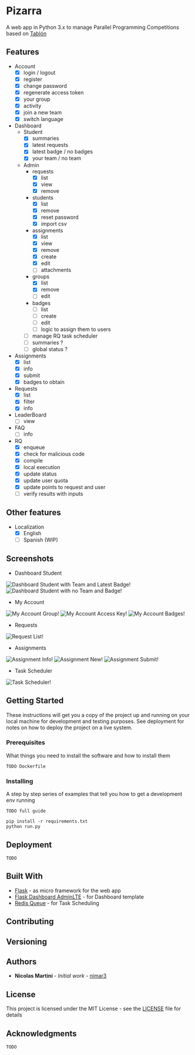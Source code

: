 # Pizarra

A web app in Python 3.x to manage Parallel Programming Competitions based on [Tablón](https://trasgo.infor.uva.es/tablon/)

## Features

- Account
  - [x] login / logout
  - [x] register
  - [x] change password
  - [x] regenerate access token
  - [x] your group
  - [x] activity
  - [x] join a new team 
  - [x] switch language
- Dashboard
  - Student
    - [x] summaries
    - [x] latest requests
    - [x] latest badge / no badges
    - [x] your team / no team
  - Admin
    - requests
      - [x] list
      - [x] view
      - [x] remove
    - students
      - [x] list
      - [x] remove
      - [x] reset password
      - [x] import csv
    - assignments
      - [x] list
      - [x] view
      - [x] remove
      - [x] create
      - [x] edit
      - [ ] attachments
    - groups
      - [x] list
      - [x] remove
      - [ ] edit
    - badges
      - [ ] list
      - [ ] create
      - [ ] edit
      - [ ] logic to assign them to users
    - [ ] manage RQ task scheduler
    - [ ] summaries ? 
    - [ ] global status ?
- Assignments
  - [x] list
  - [x] info
  - [x] submit
  - [x] badges to obtain
- Requests
  - [x] list
  - [x] filter
  - [x] info
- LeaderBoard
  - [ ] view
- FAQ
  - [ ] info
- RQ
  - [x] enqueue
  - [x] check for malicious code
  - [x] compile
  - [x] local execution
  - [x] update status
  - [x] update user quota
  - [x] update points to request and user 
  - [ ] verify results with inputs

## Other features

- Localization
  - [X] English
  - [ ] Spanish (WIP)

## Screenshots

- Dashboard Student

![Dashboard Student with Team and Latest Badge!](/app/base/static/assets/pizarra/img/readme/dashboard-full.png "Dashboard Student")
![Dashboard Student with no Team and Badge!](/app/base/static/assets/pizarra/img/readme/dashboard-empty.png "Dashboard Student")

- My Account

![My Account Group!](/app/base/static/assets/pizarra/img/readme/my-account-group.png "My Account")
![My Account Access Key!](/app/base/static/assets/pizarra/img/readme/my-account-access-key.png "My Account")
![My Account Badges!](/app/base/static/assets/pizarra/img/readme/my-account-badges.png "My Account")

- Requests

![Request List!](/app/base/static/assets/pizarra/img/readme/requests-list.png "Request List")

- Assignments

![Assignment Info!](/app/base/static/assets/pizarra/img/readme/assignment-info.png "Assignment")
![Assignment New!](/app/base/static/assets/pizarra/img/readme/assignment-new.png "Assignment")
![Assignment Submit!](/app/base/static/assets/pizarra/img/readme/assignment-submit-example.png "Assignment")

- Task Scheduler

![Task Scheduler!](/app/base/static/assets/pizarra/img/readme/rq-task-scheduler.png "Task Scheduler")


## Getting Started

These instructions will get you a copy of the project up and running on your local machine for development and testing purposes. See deployment for notes on how to deploy the project on a live system.

### Prerequisites

What things you need to install the software and how to install them

```
TODO Dockerfile
```

### Installing

A step by step series of examples that tell you how to get a development env running

```
TODO full guide
```

```
pip install -r requirements.txt 
python run.py
```

## Deployment

```
TODO
```

## Built With

* [Flask](https://flask.palletsprojects.com/en/1.1.x/) - as micro framework for the web app
* [Flask Dashboard AdminLTE](https://github.com/app-generator/flask-dashboard-adminlte) - for Dashboard template
* [Redis Queue](https://python-rq.org/) - for Task Scheduling

## Contributing


## Versioning

## Authors

* **Nicolas Martini** - *Initial work* - [nimar3](https://github.com/nimar3)

## License

This project is licensed under the MIT License - see the [LICENSE](LICENSE) file for details

## Acknowledgments

```
TODO
```
